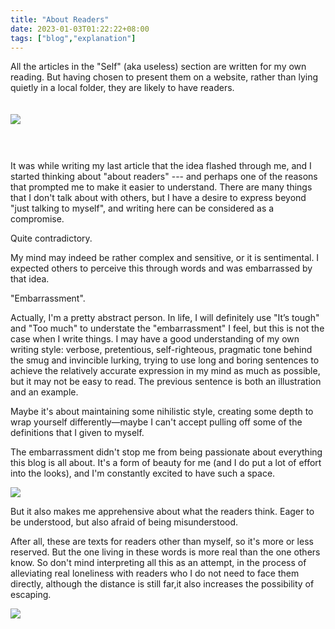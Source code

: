 ```yaml
---
title: "About Readers"
date: 2023-01-03T01:22:22+08:00
tags: ["blog","explanation"]
---
```


All the articles in the "Self" (aka useless) section are written for my own reading. But having chosen to present them on a website, rather than lying quietly in a local folder, they are likely to have readers.

<img style = "margin-top : 20px; margin-bottom: 44px;" src = "https://cdn.jsdelivr.net/gh/AlexLiu2022/resources/img/a-website-on-the-internet.jpg" />

It was while writing my last article that the idea flashed through me, and I started thinking about "about readers" --- and perhaps one of the reasons that prompted me to make it easier to understand. There are many things that I don't talk about with others, but I have a desire to express beyond "just talking to myself", and writing here can be considered as a compromise.

Quite contradictory.

My mind may indeed be rather complex and sensitive, or it is sentimental. I expected others to perceive this through words and was embarrassed by that idea.

"Embarrassment".

Actually, I'm a pretty abstract person. In life, I will definitely use "It’s tough" and "Too much" to understate the "embarrassment" I feel, but this is not the case when I write things. I may have a good understanding of my own writing style: verbose, pretentious, self-righteous, pragmatic tone behind the smug and invincible lurking, trying to use long and boring sentences to achieve the relatively accurate expression in my mind as much as possible, but it may not be easy to read. The previous sentence is both an illustration and an example.

Maybe it's about maintaining some nihilistic style, creating some depth to wrap yourself differently—maybe I can't accept pulling off some of the definitions that I given to myself.

The embarrassment didn't stop me from being passionate about everything this blog is all about. It's a form of beauty for me (and I do put a lot of effort into the looks), and I'm constantly excited to have such a space.

![](https://cdn.jsdelivr.net/gh/AlexLiu2022/resources/img/oxygen-not-included.png)


But it also makes me apprehensive about what the readers think. Eager to be understood, but also afraid of being misunderstood.

After all, these are texts for readers other than myself, so it's more or less reserved. But the one living in these words is more real than the one others know. So don't mind interpreting all this as an attempt, in the process of alleviating real loneliness with readers who I do not need to face them directly, although the distance is still far,it also increases the possibility of escaping.

![](https://cdn.jsdelivr.net/gh/AlexLiu2022/resources/img/night-sky.jpg)


 
